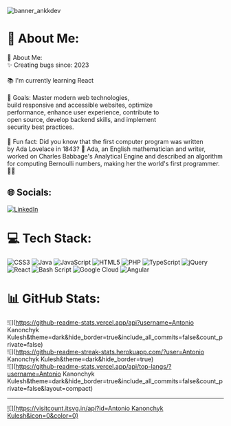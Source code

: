 ![banner_ankkdev](https://github.com/ankkdev/ankkdev/assets/158085013/a3d719e7-88e0-4046-a7ae-7b46f3b225d2)
# 💫 About Me:
💫 About Me:<br>✨ Creating bugs since: 2023<br><br>📚 I'm currently learning React<br><br>🎯 Goals: Master modern web technologies, <br>build responsive and accessible websites, optimize <br>performance, enhance user experience, contribute to <br>open source, develop backend skills, and implement <br>security best practices.<br><br>🎲 Fun fact: Did you know that the first computer program was written<br> by Ada Lovelace in 1843? 🎉 Ada, an English mathematician and writer,<br> worked on Charles Babbage's Analytical Engine and described an algorithm<br> for computing Bernoulli numbers, making her the world's first programmer. 🚀✨


## 🌐 Socials:
[![LinkedIn](https://img.shields.io/badge/LinkedIn-%230077B5.svg?logo=linkedin&logoColor=white)](https://linkedin.com/in/antoniokanonchyk) 

# 💻 Tech Stack:
![CSS3](https://img.shields.io/badge/css3-%231572B6.svg?style=for-the-badge&logo=css3&logoColor=white) ![Java](https://img.shields.io/badge/java-%23ED8B00.svg?style=for-the-badge&logo=openjdk&logoColor=white) ![JavaScript](https://img.shields.io/badge/javascript-%23323330.svg?style=for-the-badge&logo=javascript&logoColor=%23F7DF1E) ![HTML5](https://img.shields.io/badge/html5-%23E34F26.svg?style=for-the-badge&logo=html5&logoColor=white) ![PHP](https://img.shields.io/badge/php-%23777BB4.svg?style=for-the-badge&logo=php&logoColor=white) ![TypeScript](https://img.shields.io/badge/typescript-%23007ACC.svg?style=for-the-badge&logo=typescript&logoColor=white) ![jQuery](https://img.shields.io/badge/jquery-%230769AD.svg?style=for-the-badge&logo=jquery&logoColor=white) ![React](https://img.shields.io/badge/react-%2320232a.svg?style=for-the-badge&logo=react&logoColor=%2361DAFB) ![Bash Script](https://img.shields.io/badge/bash_script-%23121011.svg?style=for-the-badge&logo=gnu-bash&logoColor=white) ![Google Cloud](https://img.shields.io/badge/GoogleCloud-%234285F4.svg?style=for-the-badge&logo=google-cloud&logoColor=white) ![Angular](https://img.shields.io/badge/angular-%23DD0031.svg?style=for-the-badge&logo=angular&logoColor=white)
# 📊 GitHub Stats:
![](https://github-readme-stats.vercel.app/api?username=Antonio Kanonchyk Kulesh&theme=dark&hide_border=true&include_all_commits=false&count_private=false)<br/>
![](https://github-readme-streak-stats.herokuapp.com/?user=Antonio Kanonchyk Kulesh&theme=dark&hide_border=true)<br/>
![](https://github-readme-stats.vercel.app/api/top-langs/?username=Antonio Kanonchyk Kulesh&theme=dark&hide_border=true&include_all_commits=false&count_private=false&layout=compact)

---
[![](https://visitcount.itsvg.in/api?id=Antonio Kanonchyk Kulesh&icon=0&color=0)](https://visitcount.itsvg.in)

<!-- Proudly created with GPRM ( https://gprm.itsvg.in ) -->
